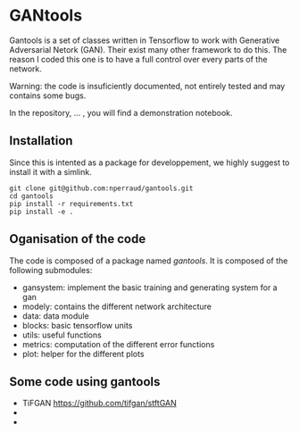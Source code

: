 # GANtools

Gantools is a set of classes written in Tensorflow to work with Generative Adversarial Netork (GAN). Their exist many other framework to do this. The reason I coded this one is to have a full control over every parts of the network.

Warning: the code is insuficiently documented, not entirely tested and may contains some bugs.

In the repository, ... , you will find a demonstration notebook.


## Installation

Since this is intented as a package for developpement, we highly suggest to install it with a simlink.

```
git clone git@github.com:nperraud/gantools.git
cd gantools
pip install -r requirements.txt
pip install -e .
```

## Oganisation of the code

The code is composed of a package named *gantools*. It is composed of the following submodules:
* gansystem: implement the basic training and generating system for a gan
* modely: contains the different network architecture
* data: data module
* blocks: basic tensorflow units
* utils: useful functions
* metrics: computation of the different error functions
* plot: helper for the different plots

## Some code using gantools

* TiFGAN https://github.com/tifgan/stftGAN
*
*

